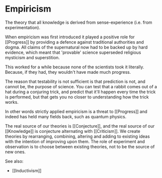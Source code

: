 # Empiricism
The theory that all knowledge is derived from sense-experience (i.e. from experimentation).

When empiricism was first introduced it played a positive role for [[Progress]] by providing a defence against traditional authorities and dogma. All claims of the supernatural now had to be backed up by hard evidence, which meant that 'provable' science superseded religious mysticism and superstition.

This worked for a while because none of the scientists took it literally. Because, if they had, they wouldn't have made much progress. 

The reason that testability is not sufficient is that prediction is not, and cannot be, the purpose of science. You can test that a rabbit comes out of a hat during a conjuring trick, and predict that it'll happen every time the trick is performed, but that gets you no closer to understanding how the trick works.

In other words strictly applied empiricism is a threat to [[Progress]] and indeed has held many fields back, such as quantum physics.

The real source of our theories is [[Conjecture]], and the real source of our [[Knowledge]] is conjecture alternating with [[Criticism]]. We create theories by rearranging, combining, altering and adding to existing ideas with the intention of improving upon them. The role of experiment and observation is to choose between existing theories, not to be the source of new ones.

See also:

- [[Inductivism]]